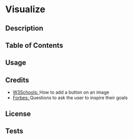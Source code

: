 # Visualize

## Description 

## Table of Contents

## Usage

## Credits
* [W3Schools: ](https://www.w3schools.com/howto/howto_css_button_on_image.asp) How to add a button on an image
* [Forbes: ](https://www.forbes.com/sites/forbescoachescouncil/2018/08/22/13-questions-to-ask-yourself-to-identify-the-right-goal/?sh=7aac34b9355e)Questions to ask the user to inspire their goals

## License

## Tests